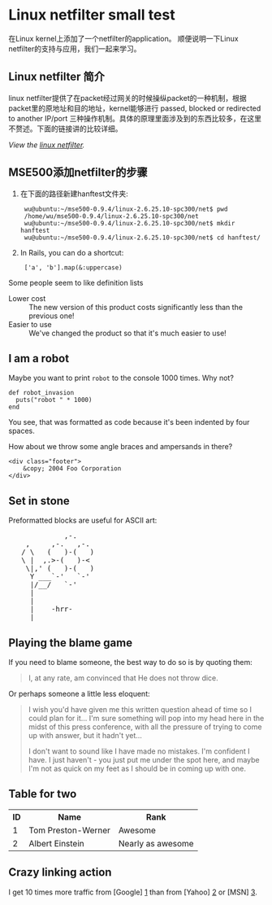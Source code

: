 Linux netfilter small test
================================

在Linux kernel上添加了一个netfilter的application。
顺便说明一下Linux netfilter的支持与应用，我们一起来学习。

Linux netfilter 简介
-------------------------

linux netfilter提供了在packet经过网关的时候操纵packet的一种机制，根据packet里的原地址和目的地址，kernel能够进行 passed, blocked or redirected to another IP/port
三种操作机制。具体的原理里面涉及到的东西比较多，在这里不赘述。下面的链接讲的比较详细。

*View the [linux netfilter](https://www.csh.rit.edu/~mattw/proj/nf/).*

MSE500添加netfilter的步骤
-------------------------------

1. 在下面的路径新建hanftest文件夹:

        wu@ubuntu:~/mse500-0.9.4/linux-2.6.25.10-spc300/net$ pwd
        /home/wu/mse500-0.9.4/linux-2.6.25.10-spc300/net
        wu@ubuntu:~/mse500-0.9.4/linux-2.6.25.10-spc300/net$ mkdir hanftest
        wu@ubuntu:~/mse500-0.9.4/linux-2.6.25.10-spc300/net$ cd hanftest/

2. In Rails, you can do a shortcut:

        ['a', 'b'].map(&:uppercase)

Some people seem to like definition lists

<dl>
  <dt>Lower cost</dt>
  <dd>The new version of this product costs significantly less than the previous one!</dd>
  <dt>Easier to use</dt>
  <dd>We've changed the product so that it's much easier to use!</dd>
</dl>

I am a robot
------------

Maybe you want to print `robot` to the console 1000 times. Why not?

    def robot_invasion
      puts("robot " * 1000)
    end

You see, that was formatted as code because it's been indented by four spaces.

How about we throw some angle braces and ampersands in there?

    <div class="footer">
        &copy; 2004 Foo Corporation
    </div>

Set in stone
------------

Preformatted blocks are useful for ASCII art:

<pre>
             ,-. 
    ,     ,-.   ,-. 
   / \   (   )-(   ) 
   \ |  ,.>-(   )-< 
    \|,' (   )-(   ) 
     Y ___`-'   `-' 
     |/__/   `-' 
     | 
     | 
     |    -hrr- 
  ___|_____________ 
</pre>

Playing the blame game
----------------------

If you need to blame someone, the best way to do so is by quoting them:

> I, at any rate, am convinced that He does not throw dice.

Or perhaps someone a little less eloquent:

> I wish you'd have given me this written question ahead of time so I
> could plan for it... I'm sure something will pop into my head here in
> the midst of this press conference, with all the pressure of trying to
> come up with answer, but it hadn't yet...
>
> I don't want to sound like
> I have made no mistakes. I'm confident I have. I just haven't - you
> just put me under the spot here, and maybe I'm not as quick on my feet
> as I should be in coming up with one.

Table for two
-------------

<table>
  <tr>
    <th>ID</th><th>Name</th><th>Rank</th>
  </tr>
  <tr>
    <td>1</td><td>Tom Preston-Werner</td><td>Awesome</td>
  </tr>
  <tr>
    <td>2</td><td>Albert Einstein</td><td>Nearly as awesome</td>
  </tr>
</table>

Crazy linking action
--------------------

I get 10 times more traffic from [Google] [1] than from
[Yahoo] [2] or [MSN] [3].

  [1]: http://google.com/        "Google"
  [2]: http://search.yahoo.com/  "Yahoo Search"
  [3]: http://search.msn.com/    "MSN Search"
